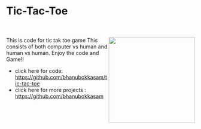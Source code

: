 # Tic-Tac-Toe
<br><br>
<img align='right' src="https://media.giphy.com/media/3oriNKQe0D6uQVjcIM/giphy.gif" width="230">
This is code for tic tak toe game 
This consists of both computer vs human and human vs human.
Enjoy the code and Game!!

- click here for code: https://github.com/bhanubokkasam/tic-tac-toe
- click here for more projects : https://github.com/bhanubokkasam
